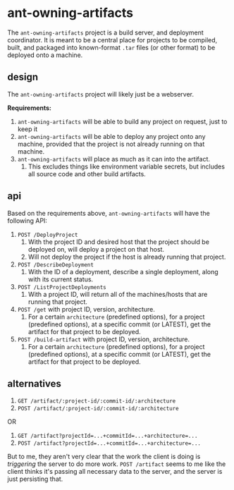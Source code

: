 # ant-owning-artifacts

The `ant-owning-artifacts` project is a build server, and deployment coordinator. It is meant to be a central place for projects to be compiled, built, and packaged into known-format `.tar` files (or other format) to be deployed onto a machine.

## design

The `ant-owning-artifacts` project will likely just be a webserver.

**Requirements:**

1. `ant-owning-artifacts` will be able to build any project on request, just to keep it
1. `ant-owning-artifacts` will be able to deploy any project onto any machine, provided that the project is not already running on that machine.
1. `ant-owning-artifacts` will place as much as it can into the artifact.
   1. This excludes things like environment variable secrets, but includes all source code and other build artifacts.

## api

Based on the requirements above, `ant-owning-artifacts` will have the following API:

1. `POST /DeployProject`
   1. With the project ID and desired host that the project should be deployed on, will deploy a project on that host.
   1. Will not deploy the project if the host is already running that project.
1. `POST /DescribeDeployment`
   1. With the ID of a deployment, describe a single deployment, along with its current status.
1. `POST /ListProjectDeployments`
   1. With a project ID, will return all of the machines/hosts that are running that project.
1. `POST /get` with project ID, version, architecture.
   1. For a certain `architecture` (predefined options), for a project (predefined options), at a specific commit (or LATEST), get
      the artifact for that project to be deployed.
1. `POST /build-artifact` with project ID, version, architecture.
   1. For a certain `architecture` (predefined options), for a project (predefined options), at a specific commit (or LATEST), get
      the artifact for that project to be deployed.

## alternatives

1. `GET /artifact/:project-id/:commit-id/:architecture`
1. `POST /artifact/:project-id/:commit-id/:architecture`

OR

1. `GET /artifact?projectId=...+commitId=...+architecture=...`
1. `POST /artifact?projectId=...+commitId=...+architecture=...`

But to me, they aren't very clear that the work the client is doing is _triggering_ the server to do more work. `POST /artifact` seems to me like the client thinks it's passing all necessary data to the server, and the server is just persisting that.
